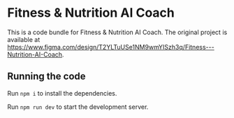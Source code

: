
  # Fitness & Nutrition AI Coach

  This is a code bundle for Fitness & Nutrition AI Coach. The original project is available at https://www.figma.com/design/T2YLTuUSe1NM9wmYISzh3q/Fitness---Nutrition-AI-Coach.

  ## Running the code

  Run `npm i` to install the dependencies.

  Run `npm run dev` to start the development server.
  